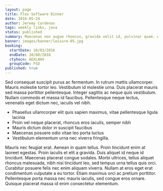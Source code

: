 ```yaml
---
layout: page
title: Flex Software Dinner
date: 2016-05-24
author: Jeremy Cardenas
tags: weekly links, java
status: published
summary: Maecenas non augue rhoncus, gravida velit id, pulvinar quam. Aliquam.
banner: images/banner/leisure-05.jpg
booking:
  startDate: 10/03/2016
  endDate: 10/08/2016
  ctyhocn: AEXLAHX
  groupCode: FSD
published: true
---
```

Sed consequat suscipit purus ac fermentum. In rutrum mattis ullamcorper. Mauris molestie tortor leo. Vestibulum id molestie urna. Duis placerat mauris sed massa porttitor pellentesque. Integer sagittis ac neque quis vestibulum. Nullam commodo et massa id faucibus. Pellentesque neque lectus, venenatis eget dictum nec, iaculis vel nibh.

* Phasellus ullamcorper elit quis sapien maximus, vitae pellentesque ligula lacinia
* Proin vel neque placerat, rhoncus eros iaculis, semper nibh
* Mauris dictum dolor in suscipit faucibus
* Maecenas posuere odio vitae leo porta luctus
* Vestibulum elementum urna nec viverra fringilla.

Mauris nec feugiat erat. Aenean in quam tellus. Proin tincidunt enim at laoreet egestas. Proin iaculis et elit a gravida. Duis aliquet id neque id tincidunt. Maecenas placerat congue sodales. Morbi ultrices, tellus aliquet rhoncus malesuada, nibh nisi tincidunt leo, sed tempus urna tellus quis orci. Curabitur posuere felis nec enim aliquam viverra. Nullam at eros eget erat condimentum vulputate a eu tortor. Etiam maximus orci ac pretium porttitor. Pellentesque porta massa nec mauris iaculis, sed congue eros ornare. Quisque placerat massa id enim consectetur elementum.

